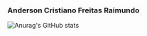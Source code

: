 ### Anderson Cristiano Freitas Raimundo

![Anurag's GitHub stats](https://github-readme-stats.vercel.app/api?username=anuraghazra&theme=dark&show_icons=true)
